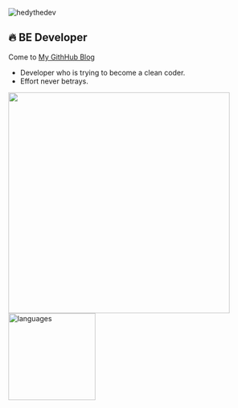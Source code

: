 <!--
**BAEKJungHo/BAEKJungHo** is a ✨ _special_ ✨ repository because its `README.md` (this file) appears on your GitHub profile.

Here are some ideas to get you started:

- 🔭 I’m currently working on ...
- 🌱 I’m currently learning ...
- 👯 I’m looking to collaborate on ...
- 🤔 I’m looking for help with ...
- 💬 Ask me about ...
- 📫 How to reach me: ...
- 😄 Pronouns: ...
- ⚡ Fun fact: ...
-->

<p> <img src="https://komarev.com/ghpvc/?username=BAEKJungHo" alt="hedythedev" /> </p>

## 🔥 BE Developer

Come to [My GithHub Blog](https://baekjungho.github.io/)

- Developer who is trying to become a clean coder.
- Effort never betrays.

<p align="left">
<img src="https://github-readme-stats.vercel.app/api?username=BAEKJungHo&show_icons=true&theme=midnight-purple" width="440"/> 
<img src="https://github-readme-stats.vercel.app/api/top-langs/?username=BAEKJungHo&layout=compact&theme=midnight-purple" alt="languages" height="173">
</p>

